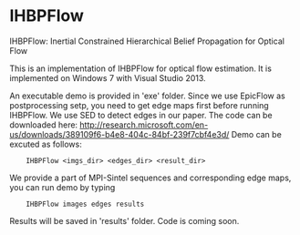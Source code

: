 # IHBPFlow

IHBPFlow: Inertial Constrained Hierarchical Belief Propagation for Optical Flow

This is an implementation of IHBPFlow for optical flow estimation. It is implemented on Windows 7 with Visual Studio 2013.

An executable demo is provided in 'exe' folder.
Since we use EpicFlow as postprocessing setp, you need to get edge maps first before running IHBPFlow.
We use SED to detect edges in our paper. The code can be downloaded here: 
	http://research.microsoft.com/en-us/downloads/389109f6-b4e8-404c-84bf-239f7cbf4e3d/
Demo can be excuted as follows:

		IHBPFlow <imgs_dir> <edges_dir> <result_dir>
		
We provide a part of MPI-Sintel sequences and corresponding edge maps, you can run demo by typing 
		
		IHBPFlow images edges results

Results will be saved in 'results' folder.
Code is coming soon.